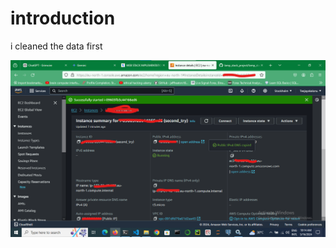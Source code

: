 # introduction

i cleaned the data first

![image ](https://github.com/techbeast911/lemp_stack_project/blob/main/lemp_stack_project/img/Screenshot%202024-05-16%20101614.png)